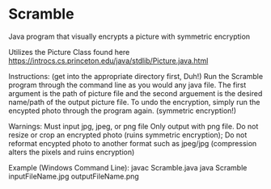 # Scramble
Java program that visually encrypts a picture with symmetric encryption

Utilizes the Picture Class found here https://introcs.cs.princeton.edu/java/stdlib/Picture.java.html

Instructions: 
(get into the appropriate directory first, Duh!)
Run the Scramble program through the command line as you would any java file. 
The first argument is the path of picture file and the second arguement is the desired name/path of the output picture file.
To undo the encryption, simply run the encypted photo through the program again. (symmetric encryption!)

Warnings:
Must input jpg, jpeg, or png file
Only output with png file.
Do not resize or crop an encrypted photo (ruins symmetric encryption);
Do not reformat encypted photo to another format such as jpeg/jpg (compression alters the pixels and ruins encryption)

Example (Windows Command Line):
javac Scramble.java
java Scramble inputFileName.jpg outputFileName.png
